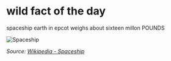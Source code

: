 # wild fact of the day

spaceship earth in epcot weighs about sixteen millon POUNDS

![Spaceship](https://upload.wikimedia.org/wikipedia/commons/thumb/5/5b/Spaceship_Earth_%283-4_crop%29.jpg/250px-Spaceship_Earth_%283-4_crop%29.jpg)

*Source: [Wikipedia - Spaceship]([https://en.wikipedia.org/wiki/Eiffel_Tower](https://en.wikipedia.org/wiki/Spaceship_Earth_(Epcot)))*


